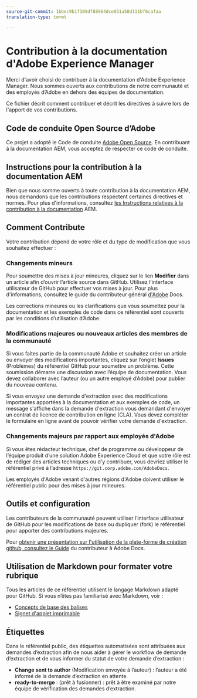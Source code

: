 ```yaml
---
source-git-commit: 1bbec9b1f109df88964dce051a58d111bf6cafaa
translation-type: tm+mt

---
```

# Contribution à la documentation d&#39;Adobe Experience Manager

Merci d&#39;avoir choisi de contribuer à la documentation d&#39;Adobe Experience Manager. Nous sommes ouverts aux contributions de notre communauté et des employés d’Adobe en dehors des équipes de documentation.

Ce fichier décrit comment contribuer et décrit les directives à suivre lors de l&#39;apport de vos contributions.

## Code de conduite Open Source d’Adobe

Ce projet a adopté le Code de conduite [Adobe Open Source](code-of-conduct.md). En contribuant à la documentation AEM, vous acceptez de respecter ce code de conduite.

## Instructions pour la contribution à la documentation AEM

Bien que nous somme ouverts à toute contribution à la documentation AEM, nous demandons que les contributions respectent certaines directives et normes. Pour plus d&#39;informations, consultez [les Instructions relatives à la contribution à la documentation](guidelines.md) AEM.

## Comment Contribute

Votre contribution dépend de votre rôle et du type de modification que vous souhaitez effectuer :

### Changements mineurs

Pour soumettre des mises à jour mineures, cliquez sur le lien **Modifier** dans un article afin d’ouvrir l’article source dans GitHub. Utilisez l’interface utilisateur de GitHub pour effectuer vos mises à jour. Pour plus d&#39;informations, consultez le guide du contributeur général [d&#39;Adobe](https://docs.adobe.com/help/en/contributor/contributor-guide/introduction.html) Docs.

Les corrections mineures ou les clarifications que vous soumettez pour la documentation et les exemples de code dans ce référentiel sont couverts par les conditions d’utilisation d’Adobe.

### Modifications majeures ou nouveaux articles des membres de la communauté

Si vous faites partie de la communauté Adobe et souhaitez créer un article ou envoyer des modifications importantes, cliquez sur l’onglet **Issues** (Problèmes) du référentiel GitHub pour soumettre un problème. Cette soumission démarre une discussion avec l’équipe de documentation. Vous devez collaborer avec l’auteur (ou un autre employé d’Adobe) pour publier du nouveau contenu.

Si vous envoyez une demande d&#39;extraction avec des modifications importantes apportées à la documentation et aux exemples de code, un message s&#39;affiche dans la demande d&#39;extraction vous demandant d&#39;envoyer un contrat de licence de contribution en ligne (CLA). Vous devez compléter le formulaire en ligne avant de pouvoir vérifier votre demande d&#39;extraction.

### Changements majeurs par rapport aux employés d&#39;Adobe

Si vous êtes rédacteur technique, chef de programme ou développeur de l’équipe produit d’une solution Adobe Experience Cloud et que votre rôle est de rédiger des articles techniques ou d’y contribuer, vous devriez utiliser le référentiel privé à l’adresse `https://git.corp.adobe.com/AdobeDocs`.

Les employés d&#39;Adobe venant d&#39;autres régions d&#39;Adobe doivent utiliser le référentiel public pour des mises à jour mineures.

## Outils et configuration

Les contributeurs de la communauté peuvent utiliser l’interface utilisateur de GitHub pour les modifications de base ou dupliquer (fork) le référentiel pour apporter des contributions majeures.

Pour [obtenir une présentation sur l&#39;utilisation de la plate-forme de création github, consultez le Guide](https://docs.adobe.com/help/en/contributor/contributor-guide/introduction.html) du contributeur à Adobe Docs.

## Utilisation de Markdown pour formater votre rubrique

Tous les articles de ce référentiel utilisent le langage Markdown adapté pour GitHub. Si vous n’êtes pas familiarisé avec Markdown, voir :

* [Concepts de base des balises](https://help.github.com/articles/getting-started-with-writing-and-formatting-on-github/)
* [Signet d&#39;applet imprimable](https://guides.github.com/pdfs/markdown-cheatsheet-online.pdf)

## Étiquettes

Dans le référentiel public, des étiquettes automatisées sont attribuées aux demandes d’extraction afin de nous aider à gérer le workflow de demande d’extraction et de vous informer du statut de votre demande d’extraction :

* **Change sent to author** (Modification envoyée à l’auteur) : l’auteur a été informé de la demande d’extraction en attente.
* **ready-to-merge** : (prêt à fusionner) : prêt à être examiné par notre équipe de vérification des demandes d’extraction.
